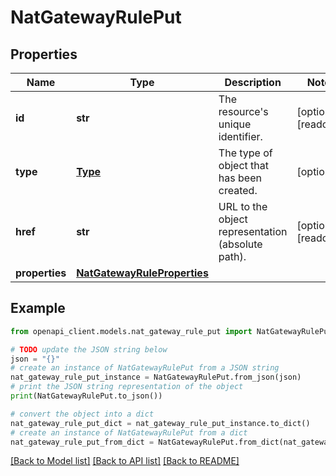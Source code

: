 # NatGatewayRulePut


## Properties

Name | Type | Description | Notes
------------ | ------------- | ------------- | -------------
**id** | **str** | The resource&#39;s unique identifier. | [optional] [readonly] 
**type** | [**Type**](Type.md) | The type of object that has been created. | [optional] 
**href** | **str** | URL to the object representation (absolute path). | [optional] [readonly] 
**properties** | [**NatGatewayRuleProperties**](NatGatewayRuleProperties.md) |  | 

## Example

```python
from openapi_client.models.nat_gateway_rule_put import NatGatewayRulePut

# TODO update the JSON string below
json = "{}"
# create an instance of NatGatewayRulePut from a JSON string
nat_gateway_rule_put_instance = NatGatewayRulePut.from_json(json)
# print the JSON string representation of the object
print(NatGatewayRulePut.to_json())

# convert the object into a dict
nat_gateway_rule_put_dict = nat_gateway_rule_put_instance.to_dict()
# create an instance of NatGatewayRulePut from a dict
nat_gateway_rule_put_from_dict = NatGatewayRulePut.from_dict(nat_gateway_rule_put_dict)
```
[[Back to Model list]](../README.md#documentation-for-models) [[Back to API list]](../README.md#documentation-for-api-endpoints) [[Back to README]](../README.md)


